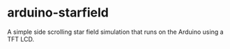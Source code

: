 # arduino-starfield
A simple side scrolling star field simulation that runs on the Arduino using a TFT LCD.
